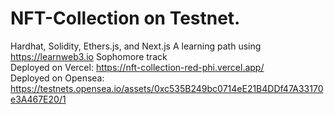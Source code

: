# NFT-Collection on Testnet. 
Hardhat, Solidity, Ethers.js, and Next.js
A learning path using https://learnweb3.io Sophomore track 
<br>
Deployed on Vercel: https://nft-collection-red-phi.vercel.app/
<br>
Deployed on Opensea: https://testnets.opensea.io/assets/0xc535B249bc0714eE21B4DDf47A33170e3A467E20/1
